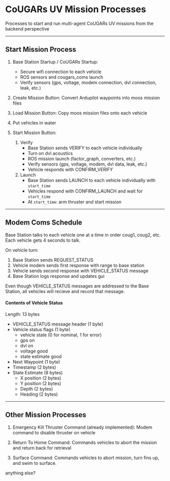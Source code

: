 
# CoUGARs UV Mission Processes

Processes to start and run multi-agent CoUGARs UV missions from the backend perspective

---

## Start Mission Process

1. Base Station Startup / CoUGARs Startup:
    * Secure wifi connection to each vehicle
    * ROS sensors and cougars_coms launch
    * Verify sensors (gps, voltage, modem connection, dvl connection, leak, etc.)

2. Create Mission Button:  Convert Ardupilot waypoints into moos mission files

3. Load Mission Button:  Copy moos mission files onto each vehicle

4. Put vehicles in water

5. Start Mission Button:
    1. Verify
        *  Base Station sends VERIFY to each vehicle individually 
        *  Turn on dvl acoustics
        *  ROS mission launch (factor_graph, converters, etc.)
        *  Verify sensors (gps, voltage, modem, dvl data, leak, etc.)
        *  Vehicle responds with CONFIRM_VERIFY
    2. Launch
        *  Base Station sends LAUNCH to each vehicle individually with `start_time`
        *  Vehicles respond with CONFIRM_LAUNCH and wait for `start_time`
        *  At `start_time`: arm thruster and start mission

---

## Modem Coms Schedule

Base Station talks to each vehicle one at a time in order coug1, coug2, etc.
Each vehicle gets 4 seconds to talk.

On vehicle turn:

1. Base Station sends REQUEST_STATUS
2. Vehicle modem sends first response with range to base station
3. Vehicle sends second response with VEHICLE_STATUS message
4. Base Station logs response and updates gui

Even though VEHICLE_STATUS messages are addressed to the Base Station, all vehicles
will recieve and record that message.

#### Contents of Vehicle Status

Length: 13 bytes

* VEHICLE_STATUS message header (1 byte)
* Vehicle status flags (1 byte)
    * vehicle state (0 for nominal, 1 for error)
    * gps on
    * dvl on
    * voltage good
    * state estimate good
* Next Waypoint (1 byte)
* Timestamp (2 bytes)
* State Estimate (8 bytes)
    * X position (2 bytes)
    * Y position (2 bytes)
    * Depth (2 bytes)
    * Heading (2 bytes)

---

## Other Mission Processes

1. Emergency Kill Thruster Command (already implemented):
    Modem command to disable thruster on vehicle

2. Return To Home Command:
    Commands vehicles to abort the mission and return back for retrieval

3. Surface Command:
    Commands vehicles to abort mission, turn fins up, and swim to surface.

anything else?









